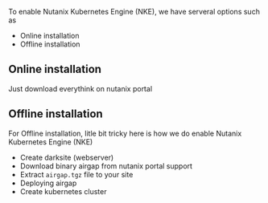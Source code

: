 To enable Nutanix Kubernetes Engine (NKE), we have serveral options such as

- Online installation
- Offline installation

## Online installation

Just download everythink on nutanix portal

## Offline installation

For Offline installation, litle bit tricky here is how we do enable Nutanix Kubernetes Engine (NKE)

- Create darksite (webserver)
- Download binary airgap from nutanix portal support
- Extract `airgap.tgz` file to your site
- Deploying airgap
- Create kubernetes cluster
